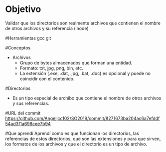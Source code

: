 # Objetivo
Validar que los directorios son realmente archivos que contienen el nombre de otros archivos y su referencia (inode)

#Herramientas
gcc
git

#Conceptos
+ Archivos
  + Grupo de bytes almacenados que forman una entidad.
  + Formato: txt, jpg, png, bin, etc.
  + La extensión (.exe, .dat, .jpg, .bat, .doc) es opcional y puede no coincidir con el contenido.
  
 #Directorios
 + Es un tipo especial de archibo que contiene el nombre de otros archivos y sus referencias.
 
 #URL del commit
 https://github.com/Angeljcc102/SO2019/commit/8271673ba204ac6a7efddf54ad3f1a698cee7b94
 
 #Que aprendí
 Aprendí como es que funcionan los directorios, las referencias de estos directorios, que son las extensiones y para que sirven, los formatos
 de los archivos y que el directorio es un tipo de archivo.
